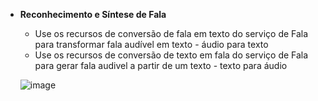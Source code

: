 - **Reconhecimento e Síntese de Fala**
  -  Use os recursos de conversão de fala em texto do serviço de Fala para transformar fala audível em texto - áudio para texto
  -  Use os recursos de conversão de texto em fala do serviço de Fala para gerar fala audivel a partir de um texto - texto para áudio
   
  ![image](https://user-images.githubusercontent.com/86172286/192125334-26376332-828c-48dc-b39a-fc09964d55c6.png)
  
